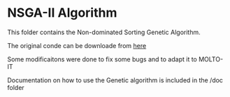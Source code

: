 # NSGA-II Algorithm
This folder contains the Non-dominated Sorting Genetic Algorithm.

The original conde can be downloade from [here](https://es.mathworks.com/matlabcentral/fileexchange/31166-ngpm-a-nsga-ii-program-in-matlab-v1-4)

Some modificaitons were done to fix some bugs and to adapt it to MOLTO-IT

Documentation on how to use the Genetic algorithm is included in the /doc folder




